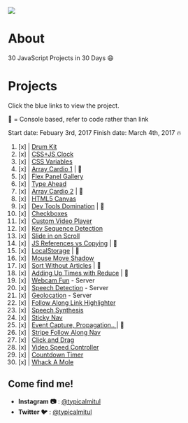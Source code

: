 ![](https://javascript30.com/images/JS3-social-share.png)

# About

30 JavaScript Projects in 30 Days :smile:

# Projects

Click the blue links to view the project. 

👾 = Console based, refer to code rather than link

Start date: 	Febuary 3rd, 2017
Finish date:	March 4th, 2017 🔥

1.  [x] | [Drum Kit](https://mitul-js30.surge.sh/01%20-%20JavaScript%20Drum%20Kit/index.html)
2.  [x] | [CSS+JS Clock](https://mitul-js30.surge.sh/02%20-%20JS%20+%20CSS%20Clock/index.html)
3.  [x] | [CSS Variables](https://mitul-js30.surge.sh/03%20-%20CSS%20Variables/index.html)
4.  [x] | [Array Cardio 1](https://mitul-js30.surge.sh/04%20-%20Array%20Cardio%20Day%201/index.html) | 👾
5.  [x] | [Flex Panel Gallery](https://mitul-js30.surge.sh/05%20-%20Flex%20Panel%20Gallery/index.html)
6.  [x] | [Type Ahead](https://mitul-js30.surge.sh/06%20-%20Type%20Ahead/index.html)
7.  [x] | [Array Cardio 2](https://mitul-js30.surge.sh/07%20-%20Array%20Cardio%20Day%202/index.html) | 👾
8.  [x] | [HTML5 Canvas](https://mitul-js30.surge.sh/08%20-%20Fun%20with%20HTML5%20Canvas/index.html)
9.  [x] | [Dev Tools Domination](https://mitul-js30.surge.sh/09%20-%20Dev%20Tools%20Domination/index.html) | 👾
10. [x] | [Checkboxes](https://mitul-js30.surge.sh/10%20-%20Hold%20Shift%20and%20Check%20Checkboxes/index.html)
11. [x] | [Custom Video Player](https://mitul-js30.surge.sh/11%20-%20Custom%20Video%20Player/index.html)
12. [x] | [Key Sequence Detection](http://mitul-js30.surge.sh/12%20-%20Key%20Sequence%20Detection/index.html)
13. [x] | [Slide in on Scroll](http://mitul-js30.surge.sh/13%20-%20Slide%20in%20on%20Scroll/index.html)
14. [x] | [JS References vs Copying](http://mitul-js30.surge.sh/14%20-%20JavaScript%20References%20VS%20Copying/index.html) | 👾
15. [x] | [LocalStorage](http://mitul-js30.surge.sh/15%20-%20LocalStorage/index.html) | 👾
16. [x] | [Mouse Move Shadow](http://mitul-js30.surge.sh/16%20-%20Mouse%20Move%20Shadow/index.html)
17. [x] | [Sort Without Articles](http://mitul-js30.surge.sh/17%20-%20Sort%20Without%20Articles/index.html) | 👾
18. [x] | [Adding Up Times with Reduce](http://mitul-js30.surge.sh/18%20-%20Adding%20Up%20Times%20with%20Reduce/index.html) | 👾
19. [x] | [Webcam Fun](http://mitul-js30.surge.sh/19%20-%20Webcam%20Fun/index.html) - Server
20. [x] | [Speech Detection](http://mitul-js30.surge.sh/20%20-%20Speech%20Detection/index.html) - Server
21. [x] | [Geolocation](http://mitul-js30.surge.sh/21%20-%20Geolocation/index.html) - Server
22. [x] | [Follow Along Link Highlighter](http://mitul-js30.surge.sh/22%20-%20Follow%20Along%20Link%20Highlighter/index.html)
23. [x] | [Speech Synthesis](http://mitul-js30.surge.sh/23%20-%20Speech%20Synthesis/index.html)
24. [x] | [Sticky Nav](http://mitul-js30.surge.sh/24%20-%20Sticky%20Nav/index.html)
25. [x] | [Event Capture, Propagation.. ](http://mitul-js30.surge.sh/25%20-%20Event%20Capture,%20Propagation,%20Bubbling%20and%20Once/index.html) | 👾
26. [x] | [Stripe Follow Along Nav](http://mitul-js30.surge.sh/26%20-%20Stripe%20Follow%20Along%20Nav/index.html)
27. [x] | [Click and Drag](http://mitul-js30.surge.sh/27%20-%20Click%20and%20Drag/index.html)
28. [x] | [Video Speed Controller](http://mitul-js30.surge.sh/28%20-%20Video%20Speed%20Controller/index.html)
29. [x] | [Countdown Timer](http://mitul-js30.surge.sh/29%20-%20Countdown%20Timer/index.html)
30. [x] | [Whack A Mole](http://mitul-js30.surge.sh/30%20-%20Whack%20A%20Mole/index.html)

## Come find me!

* **Instagram :camera:** : [@typicalmitul](https://instagram.com/typicalmitul)
* **Twitter :bird:** : [@typicalmitul](https://twitter.com/typicalmitul)